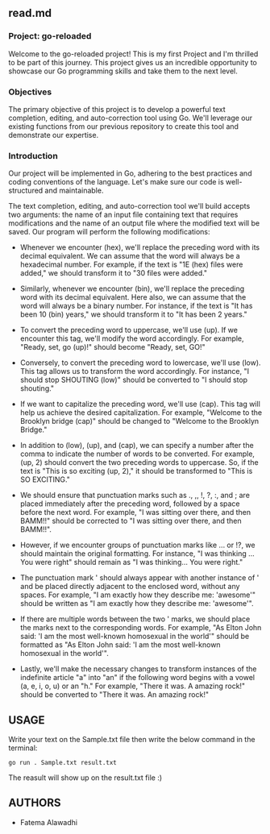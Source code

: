 ## read.md

### Project: go-reloaded

Welcome to the go-reloaded project! This is my first Project and I'm thrilled to be part of this journey. This project gives us an incredible opportunity to showcase our Go programming skills and take them to the next level.

### Objectives

The primary objective of this project is to develop a powerful text completion, editing, and auto-correction tool using Go. We'll leverage our existing functions from our previous repository to create this tool and demonstrate our expertise.


### Introduction

Our project will be implemented in Go, adhering to the best practices and coding conventions of the language. Let's make sure our code is well-structured and maintainable.

The text completion, editing, and auto-correction tool we'll build accepts two arguments: the name of an input file containing text that requires modifications and the name of an output file where the modified text will be saved. Our program will perform the following modifications:

- Whenever we encounter (hex), we'll replace the preceding word with its decimal equivalent. We can assume that the word will always be a hexadecimal number. For example, if the text is "1E (hex) files were added," we should transform it to "30 files were added."

- Similarly, whenever we encounter (bin), we'll replace the preceding word with its decimal equivalent. Here also, we can assume that the word will always be a binary number. For instance, if the text is "It has been 10 (bin) years," we should transform it to "It has been 2 years."

- To convert the preceding word to uppercase, we'll use (up). If we encounter this tag, we'll modify the word accordingly. For example, "Ready, set, go (up)!" should become "Ready, set, GO!"

- Conversely, to convert the preceding word to lowercase, we'll use (low). This tag allows us to transform the word accordingly. For instance, "I should stop SHOUTING (low)" should be converted to "I should stop shouting."

- If we want to capitalize the preceding word, we'll use (cap). This tag will help us achieve the desired capitalization. For example, "Welcome to the Brooklyn bridge (cap)" should be changed to "Welcome to the Brooklyn Bridge."

- In addition to (low), (up), and (cap), we can specify a number after the comma to indicate the number of words to be converted. For example, (up, 2) should convert the two preceding words to uppercase. So, if the text is "This is so exciting (up, 2)," it should be transformed to "This is SO EXCITING."

- We should ensure that punctuation marks such as ., ,, !, ?, :, and ; are placed immediately after the preceding word, followed by a space before the next word. For example, "I was sitting over there, and then BAMM!!" should be corrected to "I was sitting over there, and then BAMM!!".

- However, if we encounter groups of punctuation marks like ... or !?, we should maintain the original formatting. For instance, "I was thinking ... You were right" should remain as "I was thinking... You were right."

- The punctuation mark ' should always appear with another instance of ' and be placed directly adjacent to the enclosed word, without any spaces. For example, "I am exactly how they describe me: 'awesome'" should be written as "I am exactly how they describe me: 'awesome'".

- If there are multiple words between the two ' marks, we should place the marks next to the corresponding words. For example, "As Elton John said: 'I am the most well-known homosexual in the world'" should be formatted as "As Elton John said: 'I am the most well-known homosexual in the world'".

- Lastly, we'll make the necessary changes to transform instances of the indefinite article "a" into "an" if the following word begins with a vowel (a, e, i, o, u) or an "h." For example, "There it was. A amazing rock!" should be converted to "There it was. An amazing rock!"

## USAGE

Write your text on the Sample.txt file then write the below command in the terminal:

```
go run . Sample.txt result.txt

```

The reasult will show up on the result.txt file :)

## AUTHORS

* Fatema Alawadhi
